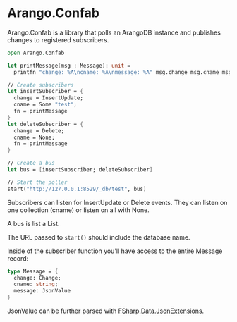 # Arango.Confab

Arango.Confab is a library that polls an ArangoDB instance and publishes changes to registered subscribers.

```fsharp
open Arango.Confab

let printMessage(msg : Message): unit =
  printfn "change: %A\ncname: %A\nmessage: %A" msg.change msg.cname msg.data

// Create subscribers
let insertSubscriber = {
  change = InsertUpdate;
  cname = Some "test";
  fn = printMessage
}
let deleteSubscriber = {
  change = Delete;
  cname = None;
  fn = printMessage
}

// Create a bus
let bus = [insertSubscriber; deleteSubscriber]

// Start the poller
start("http://127.0.0.1:8529/_db/test", bus)
```

Subscribers can listen for InsertUpdate or Delete events. They can listen on one collection (cname) or listen on all with None.

A bus is list a List<Subscriber>.

The URL passed to `start()` should include the database name.

Inside of the subscriber function you'll have access to the entire Message record:

```fsharp
type Message = {
  change: Change;
  cname: string;
  message: JsonValue
}
```

JsonValue can be further parsed with [FSharp.Data.JsonExtensions](https://fsharp.github.io/FSharp.Data/reference/fsharp-data-jsonextensions.html).